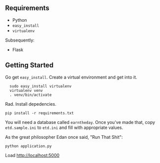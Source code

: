 ## Requirements

* Python
* `easy_install`
* `virtualenv`

Subsequently:

* Flask

## Getting Started

Go get `easy_install`. Create a virtual environment and get into it.

      sudo easy_install virtualenv
      virtualenv venv
      . venv/bin/activate

Rad. Install depedencies.

    pip install -r requirements.txt

You will need a database called `earntheday`. Once you've made that, copy `etd.sample.ini` to `etd.ini` and fill with appropriate values.

As the great philosopher Edan once said, "Run That Shit":

    python application.py

Load [http://localhost:5000](http://localhost:5000)
